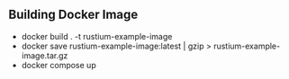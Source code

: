 ## Building Docker Image

- docker build . -t rustium-example-image
- docker save rustium-example-image:latest | gzip > rustium-example-image.tar.gz
- docker compose up
